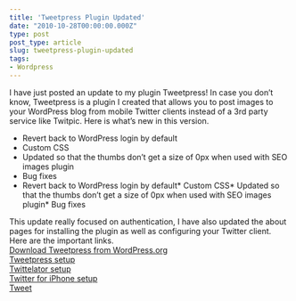 ```yaml
---
title: 'Tweetpress Plugin Updated'
date: "2010-10-28T00:00:00.000Z"
type: post 
post_type: article
slug: tweetpress-plugin-updated
tags: 
- Wordpress
---
```

I have just posted an update to my plugin Tweetpress! In case you don&#8217;t know, Tweetpress is a plugin I created that allows you to post images to your WordPress blog from mobile Twitter clients instead of a 3rd party service like Twitpic. Here is what&#8217;s new in this version.

<div id="_mcePaste">
  <ul>
    <li>
      Revert back to WordPress login by default
    </li>
    <li>
      Custom CSS
    </li>
    <li>
      Updated so that the thumbs don&#8217;t get a size of 0px when used with SEO images plugin
    </li>
    <li>
      Bug fixes
    </li>
    <li>
      Revert back to WordPress login by default* Custom CSS* Updated so that the thumbs don&#8217;t get a size of 0px when used with SEO images plugin* Bug fixes
    </li>
  </ul>
</div>

<div id="_mcePaste">
  This update really focused on authentication, I have also updated the about pages for installing the plugin as well as configuring your Twitter client. Here are the important links.
</div>

<div>
  <a href="http://wordpress.org/extend/plugins/tweetpress/">Download Tweetpress from WordPress.org</a>
</div>

<div>
  <a href="http://brandontreb.com/tweetpress/">Tweetpress setup</a>
</div>

<div>
  <a href="http://brandontreb.com/tweetpress-now-supported-by-twittelator-pro/">Twittelator setup</a>
</div>

<div>
  <a href="http://brandontreb.com/tutorial-tweetpress-integration-with-tweetie/">Twitter for iPhone setup</a>
</div>

<div style="">
  <a href="http://twitter.com/share" class="twitter-share-button" data-count="horizontal" data-text="Tweetpress Plugin Updated" data-url="http://brandontreb.com/tweetpress-plugin-updated"  data-via="brandontreb" data-related="brandontreb:">Tweet</a>
</div>